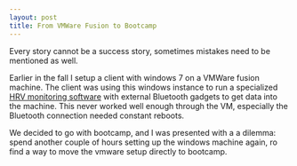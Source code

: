 ```yaml
---
layout: post
title: From VMWare Fusion to Bootcamp
---
```


Every story cannot be a success story, sometimes mistakes need to be mentioned as well.

Earlier in the fall I setup a client with windows 7 on a VMWare fusion machine. The client was using this windows instance to run a specialized [HRV monitoring software](http://www.megaemg.com/products/hrv-scanner/) with external Bluetooth gadgets to get data into the machine. This never worked well enough through the VM, especially the Bluetooth connection needed constant reboots.

We decided to go with bootcamp, and I was presented with a a dilemma: spend another couple of hours setting up the windows machine again, ro find a way to move the vmware setup directly to bootcamp.